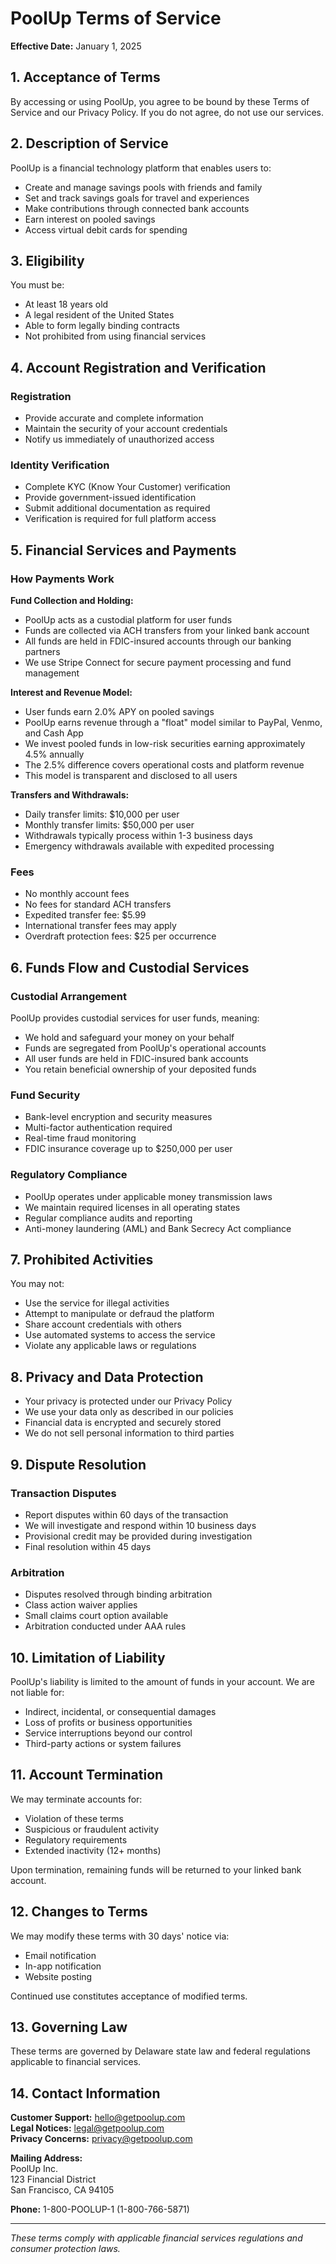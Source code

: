 # PoolUp Terms of Service

**Effective Date:** January 1, 2025

## 1. Acceptance of Terms

By accessing or using PoolUp, you agree to be bound by these Terms of Service and our Privacy Policy. If you do not agree, do not use our services.

## 2. Description of Service

PoolUp is a financial technology platform that enables users to:
- Create and manage savings pools with friends and family
- Set and track savings goals for travel and experiences
- Make contributions through connected bank accounts
- Earn interest on pooled savings
- Access virtual debit cards for spending

## 3. Eligibility

You must be:
- At least 18 years old
- A legal resident of the United States
- Able to form legally binding contracts
- Not prohibited from using financial services

## 4. Account Registration and Verification

### Registration
- Provide accurate and complete information
- Maintain the security of your account credentials
- Notify us immediately of unauthorized access

### Identity Verification
- Complete KYC (Know Your Customer) verification
- Provide government-issued identification
- Submit additional documentation as required
- Verification is required for full platform access

## 5. Financial Services and Payments

### How Payments Work

**Fund Collection and Holding:**
- PoolUp acts as a custodial platform for user funds
- Funds are collected via ACH transfers from your linked bank account
- All funds are held in FDIC-insured accounts through our banking partners
- We use Stripe Connect for secure payment processing and fund management

**Interest and Revenue Model:**
- User funds earn 2.0% APY on pooled savings
- PoolUp earns revenue through a "float" model similar to PayPal, Venmo, and Cash App
- We invest pooled funds in low-risk securities earning approximately 4.5% annually
- The 2.5% difference covers operational costs and platform revenue
- This model is transparent and disclosed to all users

**Transfers and Withdrawals:**
- Daily transfer limits: $10,000 per user
- Monthly transfer limits: $50,000 per user
- Withdrawals typically process within 1-3 business days
- Emergency withdrawals available with expedited processing

### Fees
- No monthly account fees
- No fees for standard ACH transfers
- Expedited transfer fee: $5.99
- International transfer fees may apply
- Overdraft protection fees: $25 per occurrence

## 6. Funds Flow and Custodial Services

### Custodial Arrangement
PoolUp provides custodial services for user funds, meaning:
- We hold and safeguard your money on your behalf
- Funds are segregated from PoolUp's operational accounts
- All user funds are held in FDIC-insured bank accounts
- You retain beneficial ownership of your deposited funds

### Fund Security
- Bank-level encryption and security measures
- Multi-factor authentication required
- Real-time fraud monitoring
- FDIC insurance coverage up to $250,000 per user

### Regulatory Compliance
- PoolUp operates under applicable money transmission laws
- We maintain required licenses in all operating states
- Regular compliance audits and reporting
- Anti-money laundering (AML) and Bank Secrecy Act compliance

## 7. Prohibited Activities

You may not:
- Use the service for illegal activities
- Attempt to manipulate or defraud the platform
- Share account credentials with others
- Use automated systems to access the service
- Violate any applicable laws or regulations

## 8. Privacy and Data Protection

- Your privacy is protected under our Privacy Policy
- We use your data only as described in our policies
- Financial data is encrypted and securely stored
- We do not sell personal information to third parties

## 9. Dispute Resolution

### Transaction Disputes
- Report disputes within 60 days of the transaction
- We will investigate and respond within 10 business days
- Provisional credit may be provided during investigation
- Final resolution within 45 days

### Arbitration
- Disputes resolved through binding arbitration
- Class action waiver applies
- Small claims court option available
- Arbitration conducted under AAA rules

## 10. Limitation of Liability

PoolUp's liability is limited to the amount of funds in your account. We are not liable for:
- Indirect, incidental, or consequential damages
- Loss of profits or business opportunities
- Service interruptions beyond our control
- Third-party actions or system failures

## 11. Account Termination

We may terminate accounts for:
- Violation of these terms
- Suspicious or fraudulent activity
- Regulatory requirements
- Extended inactivity (12+ months)

Upon termination, remaining funds will be returned to your linked bank account.

## 12. Changes to Terms

We may modify these terms with 30 days' notice via:
- Email notification
- In-app notification
- Website posting

Continued use constitutes acceptance of modified terms.

## 13. Governing Law

These terms are governed by Delaware state law and federal regulations applicable to financial services.

## 14. Contact Information

**Customer Support:** hello@getpoolup.com  
**Legal Notices:** legal@getpoolup.com  
**Privacy Concerns:** privacy@getpoolup.com  

**Mailing Address:**  
PoolUp Inc.  
123 Financial District  
San Francisco, CA 94105  

**Phone:** 1-800-POOLUP-1 (1-800-766-5871)

---

*These terms comply with applicable financial services regulations and consumer protection laws.*
